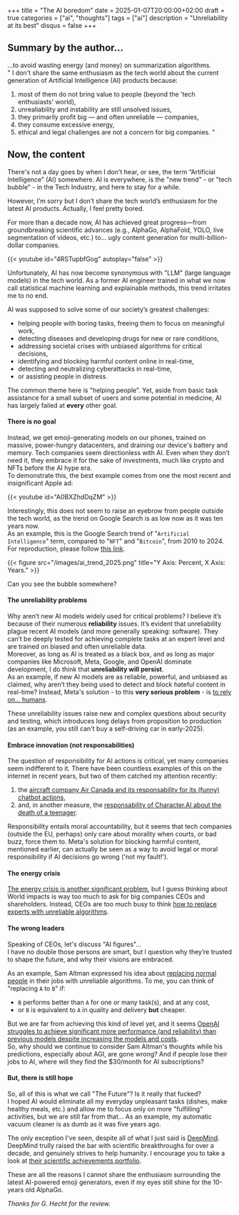 +++
title = "The AI boredom"
date = 2025-01-07T20:00:00+02:00
draft = true
categories = ["ai", "thoughts"]
tags = ["ai"]
description = "Unreliability at its best"
disqus = false
+++


## Summary by the author...
...to avoid wasting energy (and money) on summarization algorithms.  
"
I don't share the same enthusiasm as the tech world about the current generation of Artificial Intelligence (AI) products because:
1. most of them do not bring value to people (beyond the 'tech enthusiasts' world),
2. unrealiability and instability are still unsolved issues,
3. they primarily profit big — and often unreliable — companies,
4. they consume excessive energy,
5. ethical and legal challenges are not a concern for big companies.
"

## Now, the content

There's not a day goes by when I don't hear, or see, the term “Artificial Intelligence” (AI) somewhere.
AI is everywhere, is the "new trend" - or "tech bubble" - in the Tech Industry, and here to stay for a while.

However, I’m sorry but I don’t share the tech world’s enthusiasm for the latest AI products.
Actually, I feel pretty bored.

For more than a decade now, AI has achieved great progress—from groundbreaking scientific advances 
(e.g., AlphaGo, AlphaFold, YOLO, live segmentation of videos, etc.) to... ugly content generation for 
multi-billion-dollar companies.

{{< youtube id="4RSTupbfGog" autoplay="false" >}}

Unfortunately, AI has now become synonymous with "LLM" (large language models) in the tech world. 
As a former AI engineer trained in what we now call statistical machine learning and explainable methods, this trend irritates me to no end.

AI was supposed to solve some of our society’s greatest challenges:
* helping people with boring tasks, freeing them to focus on meaningful work,
* detecting diseases and developing drugs for new or rare conditions,
* addressing societal crises with unbiased algorithms for critical decisions,
* identifying and blocking harmful content online in real-time,
* detecting and neutralizing cyberattacks in real-time,
* or assisting people in distress.

The common theme here is "helping people".
Yet, aside from basic task assistance for a small subset of users and some potential in medicine, AI has largely failed 
at **every** other goal.

#### There is no goal

Instead, we get emoji-generating models on our phones, trained on massive, power-hungry datacenters, and draining our device's battery and memory.
Tech companies seem directionless with AI. Even when they don’t need it, they embrace it for the sake of investments, much like crypto and NFTs before the AI hype era.  
To demonstrate this, the best example comes from one the most recent and insignificant Apple ad:

{{< youtube id="A0BXZhdDqZM" >}}

Interestingly, this does not seem to raise an eyebrow from people outside the tech world, as the trend on Google Search is as 
low now as it was ten years now.  
As an example, this is the Google Search trend of "`Artificial Intelligence`" term, compared to "`NFT`" and "`Bitcoin`", from 2010 to 2024.
For reproduction, please follow [this link](https://trends.google.com/trends/explore?date=2010-08-12%202025-01-08&q=NFT,bitcoin,artificial%20intelligence).

{{< figure src="/images/ai_trend_2025.png" title="Y Axis: Percent, X Axis: Years." >}}

Can you see the bubble somewhere?

#### The unreliability problems

Why aren’t new AI models widely used for critical problems? I believe it’s because of their numerous **reliability** issues.
It’s evident that unreliability plague recent AI models (and more generally speaking: software). 
They can’t be deeply tested for achieving complete tasks at an expert level and are trained on biased and often unreliable data.  
Moreover, as long as AI is treated as a black box, and as long as major companies like Microsoft, Meta, Google, and OpenAI dominate development, I do think that **unreliability will persist**.  
As an example, if new AI models are as reliable, powerful, and unbiased as claimed, why aren’t they being used to detect and block hateful content in real-time?
Instead, Meta's solution - to this **very serious problem** - is [to rely on... humans](https://futurism.com/zuckerberg-meta-announcement-hate-speech).

These unreliability issues raise new and complex questions about security and testing, which introduces long delays 
from proposition to production (as an example, you still can't buy a self-driving car in early-2025). 

#### Embrace innovation (not responsabilities)

The question of responsibility for AI actions is critical, yet many companies seem indifferent to it.
There have been countless examples of this on the internet in recent years, but two of them catched my attention recently:
1. the [aircraft company Air Canada and its responsability for its (funny) chatbot actions](https://www.washingtonpost.com/travel/2024/02/18/air-canada-airline-chatbot-ruling/),
2. and, in another measure, the [responsability of Character.AI about the death of a teenager](https://www.nbcnews.com/tech/characterai-lawsuit-florida-teen-death-rcna176791).

Responsibility entails moral accountability, but it seems that tech companies (outside the EU, perhaps) only care 
about morality when courts, or bad buzz, force them to.
Meta's solution for blocking harmful content, mentioned earlier, can actually be seen as a way to avoid legal or moral 
responsibility if AI decisions go wrong ('not my fault!').

#### The energy crisis

[The energy crisis is another significant problem](https://spectrum.ieee.org/ai-energy-consumption), 
but I guess thinking about World impacts is way too much to ask for big companies CEOs and shareholders.
Instead, CEOs are too much busy to think [how to replace experts with unreliable algorithms](https://futurism.com/sam-altman-replace-normal-people-ai).

#### The wrong leaders

Speaking of CEOs, let's discuss "AI figures"...  
I have no double those persons are smart, but I question why they’re trusted to shape the future, and why their 
visions are embraced.

As an example, Sam Altman expressed his idea about [replacing normal people](https://futurism.com/sam-altman-replace-normal-people-ai) in their jobs with unreliable algorithms.
To me, you can think of "replacing `A` to `B`" if:
* `B` performs better than `A` for one or many task(s), and at any cost,
* or `B` is equivalent to `A` in quality and delivery **but** cheaper.  

But we are far from achieving this kind of level yet, and it seems [OpenAI struggles to achieve significant 
more performance (and reliability) than previous models despite increasing the models and costs](https://futurism.com/the-byte/openai-research-best-models-wrong-answers).  
So, why should we continue to consider Sam Altman's thoughts while his predictions, especially about AGI, are gone wrong?
And if people lose their jobs to AI, where will they find the $30/month for AI subscriptions?

#### But, there is still hope

So, all of this is what we call "The Future"? Is it really that fucked?  
I hoped AI would eliminate all my everyday unpleasant tasks (dishes, make healthy meals, etc.) and allow me to focus 
only on more "fulfilling“ activities, but we are still far from that...
As an example, my automatic vacuum cleaner is as dumb as it was five years ago.  

The only exception I've seen, despite all of what I just said is [DeepMind](https://deepmind.google).
DeepMind trully raised the bar with scientific breakthroughs for over a decade, and genuinely strives to help humanity.
I encourage you to take a look at [their scientific achievements portfolio](https://deepmind.google/research/breakthroughs/).

These are all the reasons I cannot share the enthusiasm surrounding the latest AI-powered emoji generators, even if
my eyes still shine for the 10-years old AlphaGo.

_Thanks for G. Hecht for the review._
